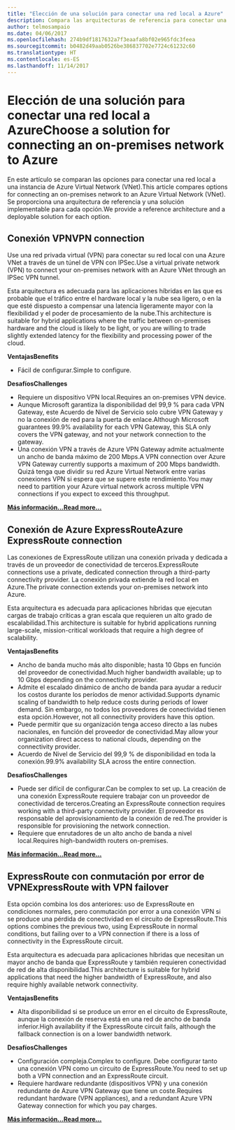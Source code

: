 ```yaml
---
title: "Elección de una solución para conectar una red local a Azure"
description: Compara las arquitecturas de referencia para conectar una red local a Azure.
author: telmosampaio
ms.date: 04/06/2017
ms.openlocfilehash: 274b9df1817632a7f3eaafa8bf02e965fdc3feea
ms.sourcegitcommit: b0482d49aab0526be386837702e7724c61232c60
ms.translationtype: HT
ms.contentlocale: es-ES
ms.lasthandoff: 11/14/2017
---
```

# <a name="choose-a-solution-for-connecting-an-on-premises-network-to-azure"></a><span data-ttu-id="509fc-103">Elección de una solución para conectar una red local a Azure</span><span class="sxs-lookup"><span data-stu-id="509fc-103">Choose a solution for connecting an on-premises network to Azure</span></span>

<span data-ttu-id="509fc-104">En este artículo se comparan las opciones para conectar una red local a una instancia de Azure Virtual Network (VNet).</span><span class="sxs-lookup"><span data-stu-id="509fc-104">This article compares options for connecting an on-premises network to an Azure Virtual Network (VNet).</span></span> <span data-ttu-id="509fc-105">Se proporciona una arquitectura de referencia y una solución implementable para cada opción.</span><span class="sxs-lookup"><span data-stu-id="509fc-105">We provide a reference architecture and a deployable solution for each option.</span></span>

## <a name="vpn-connection"></a><span data-ttu-id="509fc-106">Conexión VPN</span><span class="sxs-lookup"><span data-stu-id="509fc-106">VPN connection</span></span>

<span data-ttu-id="509fc-107">Use una red privada virtual (VPN) para conectar su red local con una Azure VNet a través de un túnel de VPN con IPSec.</span><span class="sxs-lookup"><span data-stu-id="509fc-107">Use a virtual private network (VPN) to connect your on-premises network with an Azure VNet through an IPSec VPN tunnel.</span></span>

<span data-ttu-id="509fc-108">Esta arquitectura es adecuada para las aplicaciones híbridas en las que es probable que el tráfico entre el hardware local y la nube sea ligero, o en la que esté dispuesto a compensar una latencia ligeramente mayor con la flexibilidad y el poder de procesamiento de la nube.</span><span class="sxs-lookup"><span data-stu-id="509fc-108">This architecture is suitable for hybrid applications where the traffic between on-premises hardware and the cloud is likely to be light, or you are willing to trade slightly extended latency for the flexibility and processing power of the cloud.</span></span>

<span data-ttu-id="509fc-109">**Ventajas**</span><span class="sxs-lookup"><span data-stu-id="509fc-109">**Benefits**</span></span>

- <span data-ttu-id="509fc-110">Fácil de configurar.</span><span class="sxs-lookup"><span data-stu-id="509fc-110">Simple to configure.</span></span>

<span data-ttu-id="509fc-111">**Desafíos**</span><span class="sxs-lookup"><span data-stu-id="509fc-111">**Challenges**</span></span>

- <span data-ttu-id="509fc-112">Requiere un dispositivo VPN local.</span><span class="sxs-lookup"><span data-stu-id="509fc-112">Requires an on-premises VPN device.</span></span>
- <span data-ttu-id="509fc-113">Aunque Microsoft garantiza la disponibilidad del 99,9 % para cada VPN Gateway, este Acuerdo de Nivel de Servicio solo cubre VPN Gateway y no la conexión de red para la puerta de enlace.</span><span class="sxs-lookup"><span data-stu-id="509fc-113">Although Microsoft guarantees 99.9% availability for each VPN Gateway, this SLA only covers the VPN gateway, and not your network connection to the gateway.</span></span>
- <span data-ttu-id="509fc-114">Una conexión VPN a través de Azure VPN Gateway admite actualmente un ancho de banda máximo de 200 Mbps.</span><span class="sxs-lookup"><span data-stu-id="509fc-114">A VPN connection over Azure VPN Gateway currently supports a maximum of 200 Mbps bandwidth.</span></span> <span data-ttu-id="509fc-115">Quizá tenga que dividir su red Azure Virtual Network entre varias conexiones VPN si espera que se supere este rendimiento.</span><span class="sxs-lookup"><span data-stu-id="509fc-115">You may need to partition your Azure virtual network across multiple VPN connections if you expect to exceed this throughput.</span></span>

<span data-ttu-id="509fc-116">**[Más información...][vpn]**</span><span class="sxs-lookup"><span data-stu-id="509fc-116">**[Read more...][vpn]**</span></span>

## <a name="azure-expressroute-connection"></a><span data-ttu-id="509fc-117">Conexión de Azure ExpressRoute</span><span class="sxs-lookup"><span data-stu-id="509fc-117">Azure ExpressRoute connection</span></span>

<span data-ttu-id="509fc-118">Las conexiones de ExpressRoute utilizan una conexión privada y dedicada a través de un proveedor de conectividad de terceros.</span><span class="sxs-lookup"><span data-stu-id="509fc-118">ExpressRoute connections use a private, dedicated connection through a third-party connectivity provider.</span></span> <span data-ttu-id="509fc-119">La conexión privada extiende la red local en Azure.</span><span class="sxs-lookup"><span data-stu-id="509fc-119">The private connection extends your on-premises network into Azure.</span></span> 

<span data-ttu-id="509fc-120">Esta arquitectura es adecuada para aplicaciones híbridas que ejecutan cargas de trabajo críticas a gran escala que requieren un alto grado de escalabilidad.</span><span class="sxs-lookup"><span data-stu-id="509fc-120">This architecture is suitable for hybrid applications running large-scale, mission-critical workloads that require a high degree of scalability.</span></span> 

<span data-ttu-id="509fc-121">**Ventajas**</span><span class="sxs-lookup"><span data-stu-id="509fc-121">**Benefits**</span></span>

- <span data-ttu-id="509fc-122">Ancho de banda mucho más alto disponible; hasta 10 Gbps en función del proveedor de conectividad.</span><span class="sxs-lookup"><span data-stu-id="509fc-122">Much higher bandwidth available; up to 10 Gbps depending on the connectivity provider.</span></span>
- <span data-ttu-id="509fc-123">Admite el escalado dinámico de ancho de banda para ayudar a reducir los costos durante los períodos de menor actividad.</span><span class="sxs-lookup"><span data-stu-id="509fc-123">Supports dynamic scaling of bandwidth to help reduce costs during periods of lower demand.</span></span> <span data-ttu-id="509fc-124">Sin embargo, no todos los proveedores de conectividad tienen esta opción.</span><span class="sxs-lookup"><span data-stu-id="509fc-124">However, not all connectivity providers have this option.</span></span>
- <span data-ttu-id="509fc-125">Puede permitir que su organización tenga acceso directo a las nubes nacionales, en función del proveedor de conectividad.</span><span class="sxs-lookup"><span data-stu-id="509fc-125">May allow your organization direct access to national clouds, depending on the connectivity provider.</span></span>
- <span data-ttu-id="509fc-126">Acuerdo de Nivel de Servicio del 99,9 % de disponibilidad en toda la conexión.</span><span class="sxs-lookup"><span data-stu-id="509fc-126">99.9% availability SLA across the entire connection.</span></span>

<span data-ttu-id="509fc-127">**Desafíos**</span><span class="sxs-lookup"><span data-stu-id="509fc-127">**Challenges**</span></span>

- <span data-ttu-id="509fc-128">Puede ser difícil de configurar.</span><span class="sxs-lookup"><span data-stu-id="509fc-128">Can be complex to set up.</span></span> <span data-ttu-id="509fc-129">La creación de una conexión ExpressRoute requiere trabajar con un proveedor de conectividad de terceros.</span><span class="sxs-lookup"><span data-stu-id="509fc-129">Creating an ExpressRoute connection requires working with a third-party connectivity provider.</span></span> <span data-ttu-id="509fc-130">El proveedor es responsable del aprovisionamiento de la conexión de red.</span><span class="sxs-lookup"><span data-stu-id="509fc-130">The provider is responsible for provisioning the network connection.</span></span>
- <span data-ttu-id="509fc-131">Requiere que enrutadores de un alto ancho de banda a nivel local.</span><span class="sxs-lookup"><span data-stu-id="509fc-131">Requires high-bandwidth routers on-premises.</span></span>

<span data-ttu-id="509fc-132">**[Más información...][expressroute]**</span><span class="sxs-lookup"><span data-stu-id="509fc-132">**[Read more...][expressroute]**</span></span>

## <a name="expressroute-with-vpn-failover"></a><span data-ttu-id="509fc-133">ExpressRoute con conmutación por error de VPN</span><span class="sxs-lookup"><span data-stu-id="509fc-133">ExpressRoute with VPN failover</span></span>

<span data-ttu-id="509fc-134">Esta opción combina los dos anteriores: uso de ExpressRoute en condiciones normales, pero conmutación por error a una conexión VPN si se produce una pérdida de conectividad en el circuito de ExpressRoute.</span><span class="sxs-lookup"><span data-stu-id="509fc-134">This options combines the previous two, using ExpressRoute in normal conditions, but failing over to a VPN connection if there is a loss of connectivity in the ExpressRoute circuit.</span></span>

<span data-ttu-id="509fc-135">Esta arquitectura es adecuada para aplicaciones híbridas que necesitan un mayor ancho de banda que ExpressRoute y también requieren conectividad de red de alta disponibilidad.</span><span class="sxs-lookup"><span data-stu-id="509fc-135">This architecture is suitable for hybrid applications that need the higher bandwidth of ExpressRoute, and also require highly available network connectivity.</span></span> 

<span data-ttu-id="509fc-136">**Ventajas**</span><span class="sxs-lookup"><span data-stu-id="509fc-136">**Benefits**</span></span>

- <span data-ttu-id="509fc-137">Alta disponibilidad si se produce un error en el circuito de ExpressRoute, aunque la conexión de reserva está en una red de ancho de banda inferior.</span><span class="sxs-lookup"><span data-stu-id="509fc-137">High availability if the ExpressRoute circuit fails, although the fallback connection is on a lower bandwidth network.</span></span>

<span data-ttu-id="509fc-138">**Desafíos**</span><span class="sxs-lookup"><span data-stu-id="509fc-138">**Challenges**</span></span>

- <span data-ttu-id="509fc-139">Configuración compleja.</span><span class="sxs-lookup"><span data-stu-id="509fc-139">Complex to configure.</span></span> <span data-ttu-id="509fc-140">Debe configurar tanto una conexión VPN como un circuito de ExpressRoute.</span><span class="sxs-lookup"><span data-stu-id="509fc-140">You need to set up both a VPN connection and an ExpressRoute circuit.</span></span>
- <span data-ttu-id="509fc-141">Requiere hardware redundante (dispositivos VPN) y una conexión redundante de Azure VPN Gateway que tiene un coste.</span><span class="sxs-lookup"><span data-stu-id="509fc-141">Requires redundant hardware (VPN appliances), and a redundant Azure VPN Gateway connection for which you pay charges.</span></span>

<span data-ttu-id="509fc-142">**[Más información...][expressroute-vpn-failover]**</span><span class="sxs-lookup"><span data-stu-id="509fc-142">**[Read more...][expressroute-vpn-failover]**</span></span>

<!-- links -->
[expressroute]: ./expressroute.md
[expressroute-vpn-failover]: ./expressroute-vpn-failover.md
[vpn]: ./vpn.md